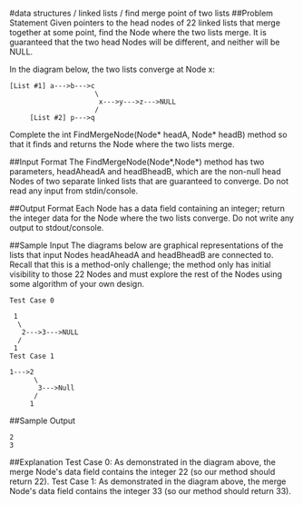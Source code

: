 #data structures / linked lists / find merge point of two lists
##Problem Statement
Given pointers to the head nodes of 22 linked lists that merge together at some point, find the Node where the two lists merge. It is guaranteed that the two head Nodes will be different, and neither will be NULL.

In the diagram below, the two lists converge at Node x:
```
[List #1] a--->b--->c
                     \
                      x--->y--->z--->NULL
                     /
     [List #2] p--->q
```
Complete the int FindMergeNode(Node* headA, Node* headB) method so that it finds and returns the Node where the two lists merge.

##Input Format
The FindMergeNode(Node*,Node*) method has two parameters, headAheadA and headBheadB, which are the non-null head Nodes of two separate linked lists that are guaranteed to converge. 
Do not read any input from stdin/console.

##Output Format
Each Node has a data field containing an integer; return the integer data for the Node where the two lists converge. 
Do not write any output to stdout/console.

##Sample Input
The diagrams below are graphical representations of the lists that input Nodes headAheadA and headBheadB are connected to. Recall that this is a method-only challenge; the method only has initial visibility to those 22 Nodes and must explore the rest of the Nodes using some algorithm of your own design.

```
Test Case 0

 1
  \
   2--->3--->NULL
  /
 1
Test Case 1

1--->2
      \
       3--->Null
      /
     1
```

##Sample Output
```
2
3
```

##Explanation
Test Case 0: As demonstrated in the diagram above, the merge Node's data field contains the integer 22 (so our method should return 22). 
Test Case 1: As demonstrated in the diagram above, the merge Node's data field contains the integer 33 (so our method should return 33).